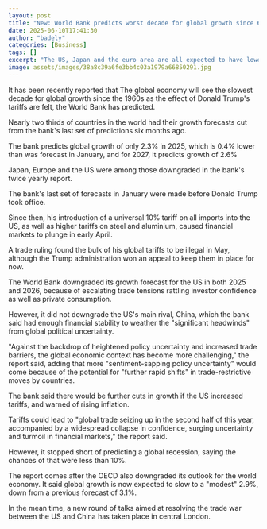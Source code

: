 ```yaml
---
layout: post
title: "New: World Bank predicts worst decade for global growth since 60s"
date: 2025-06-10T17:41:30
author: "badely"
categories: [Business]
tags: []
excerpt: "The US, Japan and the euro area are all expected to have lower growth as Trump's tariffs bite."
image: assets/images/38a8c39a6fe3bb4c03a1979a66850291.jpg
---
```


It has been recently reported that The global economy will see the slowest decade for global growth since the 1960s as the effect of Donald Trump's tariffs are felt, the World Bank has predicted.

Nearly two thirds of countries in the world had their growth forecasts cut from the bank's last set of predictions six months ago.

The bank predicts global growth of only 2.3% in 2025, which is 0.4% lower than was forecast in January, and for 2027, it predicts growth of 2.6%

Japan, Europe and the US were among those downgraded in the bank's twice yearly report.

The bank's last set of forecasts in January were made before Donald Trump took office.

Since then, his introduction of a universal 10% tariff on all imports into the US, as well as higher tariffs on steel and aluminium, caused financial markets to plunge in early April.

A trade ruling found the bulk of his global tariffs to be illegal in May, although the Trump administration won an appeal to keep them in place for now.

The World Bank downgraded its growth forecast for the US in both 2025 and 2026, because of escalating trade tensions rattling investor confidence as well as private consumption.

However, it did not downgrade the US's main rival, China, which the bank said had enough financial stability to weather the "significant headwinds" from global political uncertainty.

"Against the backdrop of heightened policy uncertainty and increased trade barriers, the global economic context has become more challenging," the report said, adding that more "sentiment-sapping policy uncertainty" would come because of the potential for "further rapid shifts" in trade-restrictive moves by countries.

The bank said there would be further cuts in growth if the US increased tariffs, and warned of rising inflation.

Tariffs could lead to "global trade seizing up in the second half of this year, accompanied by a widespread collapse in confidence, surging uncertainty and turmoil in financial markets," the report said.

However, it stopped short of predicting a global recession, saying the chances of that were less than 10%.

The report comes after the OECD also downgraded its outlook for the world economy. It said global growth is now expected to slow to a "modest" 2.9%, down from a previous forecast of 3.1%.

In the mean time, a new round of talks aimed at resolving the trade war between the US and China has taken place in central London.

